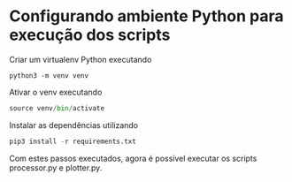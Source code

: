 # Configurando ambiente Python para execução dos scripts

Criar um virtualenv Python executando
```shell
python3 -m venv venv
```

Ativar o venv executando
```python
source venv/bin/activate
```

Instalar as dependências utilizando
```python
pip3 install -r requirements.txt
```

Com estes passos executados, agora é possível executar os scripts processor.py e plotter.py.
